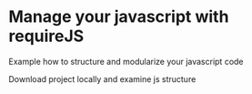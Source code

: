 # Manage your javascript with requireJS
Example how to structure and modularize your javascript code

Download project locally and examine js structure
